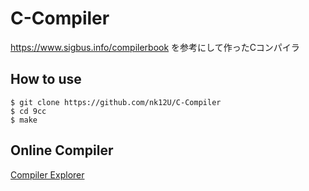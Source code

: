 # C-Compiler
https://www.sigbus.info/compilerbook を参考にして作ったCコンパイラ

## How to use

````
$ git clone https://github.com/nk12U/C-Compiler  
$ cd 9cc  
$ make  
````

## Online Compiler

[Compiler Explorer](https://godbolt.org/)
